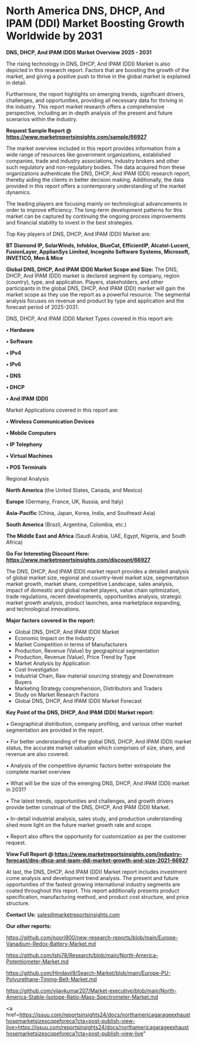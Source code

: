 # North America DNS, DHCP, And IPAM (DDI) Market Boosting Growth Worldwide by 2031

<Strong> DNS, DHCP, And IPAM (DDI) Market Overview 2025 - 2031</strong>

The rising technology in DNS, DHCP, And IPAM (DDI) Market is also depicted in this research report. Factors that are boosting the growth of the market, and giving a positive push to thrive in the global market is explained in detail.

Furthermore, the report highlights on emerging trends, significant drivers, challenges, and opportunities, providing all necessary data for thriving in the industry. This report market research offers a comprehensive perspective, including an in-depth analysis of the present and future scenarios within the industry.

<strong>Request Sample Report @ <a href=https://www.marketreportsinsights.com/sample/66927>https://www.marketreportsinsights.com/sample/66927</a></strong>

The market overview included in this report provides information from a wide range of resources like government organizations, established companies, trade and industry associations, industry brokers and other such regulatory and non-regulatory bodies. The data acquired from these organizations authenticate the DNS, DHCP, And IPAM (DDI) research report, thereby aiding the clients in better decision making. Additionally, the data provided in this report offers a contemporary understanding of the market dynamics.

The leading players are focusing mainly on technological advancements in order to improve efficiency. The long-term development patterns for this market can be captured by continuing the ongoing process improvements and financial stability to invest in the best strategies.

Top Key players of DNS, DHCP, And IPAM (DDI) Market are:

<strong>BT Diamond IP, SolarWinds, Infoblox, BlueCat, EfficientIP, Alcatel-Lucent, FusionLayer, ApplianSys Limited, Incognito Software Systems, Microsoft, INVETICO, Men & Mice</strong>

<strong><b>Global DNS, DHCP, And IPAM (DDI) Market Scope and Size:</b></strong>
The DNS, DHCP, And IPAM (DDI) market is declared segment by company, region (country), type, and application. Players, stakeholders, and other participants in the global DNS, DHCP, And IPAM (DDI) market will gain the market scope as they use the report as a powerful resource. The segmental analysis focuses on revenue and product by type and application and the forecast period of 2025-2031.

DNS, DHCP, And IPAM (DDI) Market Types covered in this report are:

<strong>• Hardware

• Software

• IPv4

• IPv6

• DNS

• DHCP

• And IPAM (DDI)</strong>

Market Applications covered in this report are:

<strong>• Wireless Communication Devices

• Mobile Computers

• IP Telephony

• Virtual Machines

• POS Terminals</strong> 

Regional Analysis

<strong>North America</strong> (the United States, Canada, and Mexico)

<strong>Europe</strong> (Germany, France, UK, Russia, and Italy)

<strong>Asia-Pacific</strong> (China, Japan, Korea, India, and Southeast Asia)

<strong>South America</strong> (Brazil, Argentina, Colombia, etc.)

<strong>The Middle East and Africa</strong> (Saudi Arabia, UAE, Egypt, Nigeria, and South Africa)

<strong>Go For Interesting Discount Here: <a href=https://www.marketreportsinsights.com/discount/66927>https://www.marketreportsinsights.com/discount/66927</a></strong>

The DNS, DHCP, And IPAM (DDI) market report provides a detailed analysis of global market size, regional and country-level market size, segmentation market growth, market share, competitive Landscape, sales analysis, impact of domestic and global market players, value chain optimization, trade regulations, recent developments, opportunities analysis, strategic market growth analysis, product launches, area marketplace expanding, and technological innovations.

<strong><b>Major factors covered in the report:</b></strong>
<ul>
  <li>Global DNS, DHCP, And IPAM (DDI) Market </li>
  <li>Economic Impact on the Industry</li>
  <li>Market Competition in terms of Manufacturers</li>
  <li>Production, Revenue (Value) by geographical segmentation</li>
  <li>Production, Revenue (Value), Price Trend by Type</li>
  <li>Market Analysis by Application</li>
  <li>Cost Investigation</li>
  <li>Industrial Chain, Raw material sourcing strategy and Downstream Buyers</li>
  <li>Marketing Strategy comprehension, Distributors and Traders</li>
  <li>Study on Market Research Factors</li>
  <li>Global DNS, DHCP, And IPAM (DDI) Market Forecast</li>
</ul>

<strong><b>Key Point of the DNS, DHCP, And IPAM (DDI) Market report:</b></strong>

• Geographical distribution, company profiling, and various other market segmentation are provided in the report.

• For better understanding of the global DNS, DHCP, And IPAM (DDI) market status, the accurate market valuation which comprises of size, share, and revenue are also covered.

• Analysis of the competitive dynamic factors better extrapolate the complete market overview

• What will be the size of the emerging DNS, DHCP, And IPAM (DDI) market in 2031?

• The latest trends, opportunities and challenges, and growth drivers provide better construal of the DNS, DHCP, And IPAM (DDI) Market.

• In-detail industrial analysis, sales study, and production understanding shed more light on the future market growth rate and scope.

• Report also offers the opportunity for customization as per the customer request.

<strong><b>View Full Report @ <a href=https://www.marketreportsinsights.com/industry-forecast/dns-dhcp-and-ipam-ddi-market-growth-and-size-2021-66927>https://www.marketreportsinsights.com/industry-forecast/dns-dhcp-and-ipam-ddi-market-growth-and-size-2021-66927</a></b></strong>


At last, the DNS, DHCP, And IPAM (DDI) Market report includes investment come analysis and development trend analysis. The present and future opportunities of the fastest growing international industry segments are coated throughout this report. This report additionally presents product specification, manufacturing method, and product cost structure, and price structure.

<strong>Contact Us:</strong>
sales@marketreportsinsights.com

<strong>Our other reports:</strong>

<a href=https://github.com/noori900/new-research-reports/blob/main/Europe-Vanadium-Redox-Battery-Market.md>https://github.com/noori900/new-research-reports/blob/main/Europe-Vanadium-Redox-Battery-Market.md</a>

<a href=https://github.com/Ishi78/Research/blob/main/North-America-Potentiometer-Market.md>https://github.com/Ishi78/Research/blob/main/North-America-Potentiometer-Market.md</a>

<a href=https://github.com/Hindavii9/Search-Market/blob/main/Europe-PU-Polyurethane-Timing-Belt-Market.md>https://github.com/Hindavii9/Search-Market/blob/main/Europe-PU-Polyurethane-Timing-Belt-Market.md</a>

<a href=https://github.com/vijaykumar207/Market-executive/blob/main/North-America-Stable-Isotope-Ratio-Mass-Spectrometer-Market.md>https://github.com/vijaykumar207/Market-executive/blob/main/North-America-Stable-Isotope-Ratio-Mass-Spectrometer-Market.md</a>

<a href=https://issuu.com/reportsinsights24/docs/northamericagarageexhausthosemarketsizescopeforeca?cta=post-publish-view-live>https://issuu.com/reportsinsights24/docs/northamericagarageexhausthosemarketsizescopeforeca?cta=post-publish-view-live</a>"
